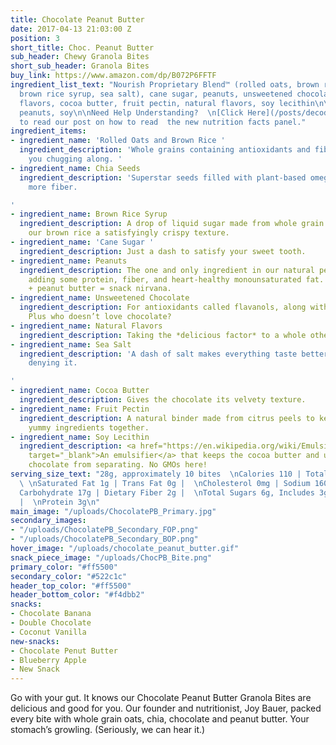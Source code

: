 ```yaml
---
title: Chocolate Peanut Butter
date: 2017-04-13 21:03:00 Z
position: 3
short_title: Choc. Peanut Butter
sub_header: Chewy Granola Bites
short_sub_header: Granola Bites
buy_link: https://www.amazon.com/dp/B072P6FFTF
ingredient_list_text: "Nourish Proprietary Blend™ (rolled oats, brown rice, chia seeds,
  brown rice syrup, sea salt), cane sugar, peanuts, unsweetened chocolate, natural
  flavors, cocoa butter, fruit pectin, natural flavors, soy lecithin\n\ncontains:
  peanuts, soy\n\nNeed Help Understanding?  \n[Click Here](/posts/decoding-the-nutrition-facts-panel)
  to read our post on how to read  the new nutrition facts panel."
ingredient_items:
- ingredient_name: 'Rolled Oats and Brown Rice '
  ingredient_description: 'Whole grains containing antioxidants and fiber that keep
    you chugging along. '
- ingredient_name: Chia Seeds
  ingredient_description: 'Superstar seeds filled with plant-based omega-3 fats and
    more fiber.

'
- ingredient_name: Brown Rice Syrup
  ingredient_description: A drop of liquid sugar made from whole grain rice, giving
    our brown rice a satisfyingly crispy texture.
- ingredient_name: 'Cane Sugar '
  ingredient_description: Just a dash to satisfy your sweet tooth.
- ingredient_name: Peanuts
  ingredient_description: The one and only ingredient in our natural peanut butter,
    adding some protein, fiber, and heart-healthy monounsaturated fat. Plus, chocolate
    + peanut butter = snack nirvana.
- ingredient_name: Unsweetened Chocolate
  ingredient_description: For antioxidants called flavanols, along with some fiber.
    Plus who doesn’t love chocolate?
- ingredient_name: Natural Flavors
  ingredient_description: Taking the *delicious factor* to a whole other level.
- ingredient_name: Sea Salt
  ingredient_description: 'A dash of salt makes everything taste better, there’s no
    denying it.

'
- ingredient_name: Cocoa Butter
  ingredient_description: Gives the chocolate its velvety texture.
- ingredient_name: Fruit Pectin
  ingredient_description: A natural binder made from citrus peels to keep all our
    yummy ingredients together.
- ingredient_name: Soy Lecithin
  ingredient_description: <a href="https://en.wikipedia.org/wiki/Emulsion#Emulsifiers"
    target="_blank">An emulsifier</a> that keeps the cocoa butter and unsweetened
    chocolate from separating. No GMOs here!
serving_size_text: "28g, approximately 10 bites  \nCalories 110 | Total Fat 3.5g |
  \ \nSaturated Fat 1g | Trans Fat 0g |  \nCholesterol 0mg | Sodium 160mg |  \nTotal
  Carbohydrate 17g | Dietary Fiber 2g |  \nTotal Sugars 6g, Includes 3g Added Sugars
  |  \nProtein 3g\n"
main_image: "/uploads/ChocolatePB_Primary.jpg"
secondary_images:
- "/uploads/ChocolatePB_Secondary_FOP.png"
- "/uploads/ChocolatePB_Secondary_BOP.png"
hover_image: "/uploads/chocolate_peanut_butter.gif"
snack_piece_image: "/uploads/ChocPB_Bite.png"
primary_color: "#ff5500"
secondary_color: "#522c1c"
header_top_color: "#ff5500"
header_bottom_color: "#f4dbb2"
snacks:
- Chocolate Banana
- Double Chocolate
- Coconut Vanilla
new-snacks:
- Chocolate Penut Butter
- Blueberry Apple
- New Snack
---
```


Go with your gut. It knows our Chocolate Peanut Butter Granola Bites are delicious and good for you. 
Our founder and nutritionist, Joy Bauer, packed every bite with whole grain oats, chia, chocolate and peanut butter. Your stomach’s growling. (Seriously, we can hear it.)